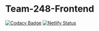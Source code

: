 # Team-248-Frontend

[![Codacy Badge](https://api.codacy.com/project/badge/Grade/44c9ce51aecb49689a1d5a4372a46209)](https://app.codacy.com/gh/BuildForSDGCohort2/Team-248-Frontend?utm_source=github.com&utm_medium=referral&utm_content=BuildForSDGCohort2/Team-248-Frontend&utm_campaign=Badge_Grade_Settings)
[![Netlify Status](https://api.netlify.com/api/v1/badges/61cc871d-09d1-4e1d-ad0f-8ee8e14cfb0b/deploy-status)](https://app.netlify.com/sites/team-248/deploys)
